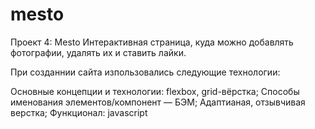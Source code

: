# mesto
Проект 4: Mesto
Интерактивная страница, куда можно добавлять фотографии, удалять их и ставить лайки.

При созданнии сайта изпользовались следующие технологии:

Основные концепции и технологии: flexbox, grid-вёрстка;
Способы именования элементов/компонент — БЭМ;
Адаптианая, отзывчивая верстка;
Функционал: javascript
